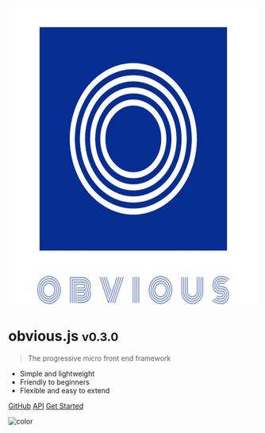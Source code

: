 # <img style="width: 600px;height:600px" src="../_media/logo_transparent.svg" />
# <b>obvious.js</b> <small>v0.3.0</small>

> The progressive micro front end framework

- Simple and lightweight
- Friendly to beginners
- Flexible and easy to extend

[GitHub](https://github.com/ObviousJs/obvious-core)
[API](#API)
[Get Started](#Introduction)

![color](#f0f0f0)